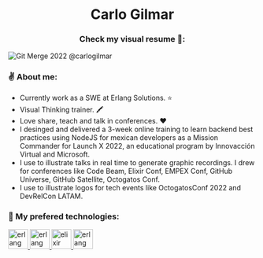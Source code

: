 <h1 align="center">Carlo Gilmar</h1>

<h3 align="center"> Check my visual resume 🎨: </h3>

![Git Merge 2022 @carlogilmar](https://user-images.githubusercontent.com/17634377/192607281-69c38144-d247-49c8-83bf-03f312dcba74.png)
  
### ✌️ About me:
  
  - Currently work as a SWE at Erlang Solutions. ⭐️
  - Visual Thinking trainer. 🖍
  - Love share, teach and talk in conferences. ❤️  
  - I desinged and delivered a 3-week online training to learn backend best practices using NodeJS for mexican developers as a Mission Commander for Launch X 2022, an educational program by Innovacción Virtual and Microsoft.
  - I use to illustrate talks in real time to generate graphic recordings. I drew for conferences like Code Beam, Elixir Conf, EMPEX Conf, GitHub Universe, GitHub Satellite, Octogatos Conf. 
  - I use to illustrate logos for tech events like OctogatosConf 2022 and DevRelCon LATAM. 
  
### 🤩 My prefered technologies:

<p align="left"> 
<a href="https://git-scm.com/" target="_blank" rel="noreferrer"> <img src="https://www.vectorlogo.zone/logos/git-scm/git-scm-icon.svg" alt="erlang" width="40" height="40"/> </a> 
<a href="https://www.vim.org/docs.php" target="_blank" rel="noreferrer"> <img src="https://www.vectorlogo.zone/logos/vim/vim-icon.svg" alt="erlang" width="40" height="40"/> </a> 
<a href="https://elixir-lang.org" target="_blank" rel="noreferrer"> <img src="https://www.vectorlogo.zone/logos/elixir-lang/elixir-lang-icon.svg" alt="elixir" width="40" height="40"/> </a> 
<a href="https://www.erlang.org/" target="_blank" rel="noreferrer"> <img src="https://www.vectorlogo.zone/logos/erlang/erlang-official.svg" alt="erlang" width="40" height="40"/> </a> 

</p>
